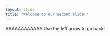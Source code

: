 ```yaml
---
layout: slide
title: "Welcome to our second slide!"
---
```

AAAAAAAAAAAA
Use the left arrow to go back!
